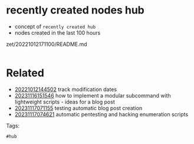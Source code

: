 # recently created nodes hub

- concept of `recently created hub`
- nodes created in the last 100 hours

zet/20221012171100/README.md

```
```

# Related

- [20221012144502](/zet/20221012144502/README.md) track modification dates
- [20231116151546](/zet/20231116151546/README.md) how to implement a modular subcommand with lightweight scripts - ideas for a blog post
- [20231117071155](/zet/20231117071155/README.md) testing automatic blog post creation
- [20231117074621](/zet/20231117074621/README.md) automatic pentesting and hacking enumeration scripts

Tags:

    #hub
